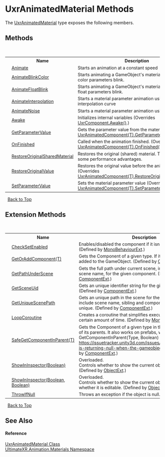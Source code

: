 # UxrAnimatedMaterial Methods
 

The <a href="T_UltimateXR_Animation_Materials_UxrAnimatedMaterial">UxrAnimatedMaterial</a> type exposes the following members.


## Methods
&nbsp;<table><tr><th></th><th>Name</th><th>Description</th></tr><tr><td>![Public method](media/pubmethod.gif "Public method")![Static member](media/static.gif "Static member")</td><td><a href="M_UltimateXR_Animation_Materials_UxrAnimatedMaterial_Animate">Animate</a></td><td>
Starts an animation at a constant speed</td></tr><tr><td>![Public method](media/pubmethod.gif "Public method")![Static member](media/static.gif "Static member")</td><td><a href="M_UltimateXR_Animation_Materials_UxrAnimatedMaterial_AnimateBlinkColor">AnimateBlinkColor</a></td><td>
Starts animating a GameObject's material making one if its color parameters blink.</td></tr><tr><td>![Public method](media/pubmethod.gif "Public method")![Static member](media/static.gif "Static member")</td><td><a href="M_UltimateXR_Animation_Materials_UxrAnimatedMaterial_AnimateFloatBlink">AnimateFloatBlink</a></td><td>
Starts animating a GameObject's material making one if its float parameters blink.</td></tr><tr><td>![Public method](media/pubmethod.gif "Public method")![Static member](media/static.gif "Static member")</td><td><a href="M_UltimateXR_Animation_Materials_UxrAnimatedMaterial_AnimateInterpolation">AnimateInterpolation</a></td><td>
Starts a material parameter animation using an interpolation curve</td></tr><tr><td>![Public method](media/pubmethod.gif "Public method")![Static member](media/static.gif "Static member")</td><td><a href="M_UltimateXR_Animation_Materials_UxrAnimatedMaterial_AnimateNoise">AnimateNoise</a></td><td>
Starts a material parameter animation using noise</td></tr><tr><td>![Protected method](media/protmethod.gif "Protected method")</td><td><a href="M_UltimateXR_Animation_Materials_UxrAnimatedMaterial_Awake">Awake</a></td><td>
Initializes internal variables
 (Overrides <a href="M_UltimateXR_Core_Components_UxrComponent_Awake">UxrComponent.Awake()</a>.)</td></tr><tr><td>![Protected method](media/protmethod.gif "Protected method")</td><td><a href="M_UltimateXR_Animation_Materials_UxrAnimatedMaterial_GetParameterValue">GetParameterValue</a></td><td>
Gets the parameter value from the material
 (Overrides <a href="M_UltimateXR_Animation_UxrAnimatedComponent_1_GetParameterValue">UxrAnimatedComponent(T).GetParameterValue()</a>.)</td></tr><tr><td>![Protected method](media/protmethod.gif "Protected method")</td><td><a href="M_UltimateXR_Animation_Materials_UxrAnimatedMaterial_OnFinished">OnFinished</a></td><td>
Called when the animation finished.
 (Overrides <a href="M_UltimateXR_Animation_UxrAnimatedComponent_1_OnFinished">UxrAnimatedComponent(T).OnFinished(T)</a>.)</td></tr><tr><td>![Public method](media/pubmethod.gif "Public method")</td><td><a href="M_UltimateXR_Animation_Materials_UxrAnimatedMaterial_RestoreOriginalSharedMaterial">RestoreOriginalSharedMaterial</a></td><td>
Restores the original (shared) material. This may have some performance advantages.</td></tr><tr><td>![Protected method](media/protmethod.gif "Protected method")</td><td><a href="M_UltimateXR_Animation_Materials_UxrAnimatedMaterial_RestoreOriginalValue">RestoreOriginalValue</a></td><td>
Restores the original value before the animation started.
 (Overrides <a href="M_UltimateXR_Animation_UxrAnimatedComponent_1_RestoreOriginalValue">UxrAnimatedComponent(T).RestoreOriginalValue()</a>.)</td></tr><tr><td>![Protected method](media/protmethod.gif "Protected method")</td><td><a href="M_UltimateXR_Animation_Materials_UxrAnimatedMaterial_SetParameterValue">SetParameterValue</a></td><td>
Sets the material parameter value
 (Overrides <a href="M_UltimateXR_Animation_UxrAnimatedComponent_1_SetParameterValue">UxrAnimatedComponent(T).SetParameterValue(Vector4)</a>.)</td></tr></table>&nbsp;
<a href="#uxranimatedmaterial-methods">Back to Top</a>

## Extension Methods
&nbsp;<table><tr><th></th><th>Name</th><th>Description</th></tr><tr><td>![Public Extension Method](media/pubextension.gif "Public Extension Method")</td><td><a href="M_UltimateXR_Extensions_Unity_MonoBehaviourExt_CheckSetEnabled">CheckSetEnabled</a></td><td>
Enables/disabled the component if it isn't enabled already.
 (Defined by <a href="T_UltimateXR_Extensions_Unity_MonoBehaviourExt">MonoBehaviourExt</a>.)</td></tr><tr><td>![Public Extension Method](media/pubextension.gif "Public Extension Method")</td><td><a href="M_UltimateXR_Extensions_Unity_ComponentExt_GetOrAddComponent__1">GetOrAddComponent(T)</a></td><td>
Gets the Component of a given type. If it doesn't exist, it is added to the GameObject.
 (Defined by <a href="T_UltimateXR_Extensions_Unity_ComponentExt">ComponentExt</a>.)</td></tr><tr><td>![Public Extension Method](media/pubextension.gif "Public Extension Method")</td><td><a href="M_UltimateXR_Extensions_Unity_ComponentExt_GetPathUnderScene">GetPathUnderScene</a></td><td>
Gets the full path under current scene, including all parents, but scene name, for the given component.
 (Defined by <a href="T_UltimateXR_Extensions_Unity_ComponentExt">ComponentExt</a>.)</td></tr><tr><td>![Public Extension Method](media/pubextension.gif "Public Extension Method")</td><td><a href="M_UltimateXR_Extensions_Unity_ComponentExt_GetSceneUid">GetSceneUid</a></td><td>
Gets an unique identifier string for the given component.
 (Defined by <a href="T_UltimateXR_Extensions_Unity_ComponentExt">ComponentExt</a>.)</td></tr><tr><td>![Public Extension Method](media/pubextension.gif "Public Extension Method")</td><td><a href="M_UltimateXR_Extensions_Unity_ComponentExt_GetUniqueScenePath">GetUniqueScenePath</a></td><td>
Gets an unique path in the scene for the given component. It will include scene name, sibling and component indices to make it unique.
 (Defined by <a href="T_UltimateXR_Extensions_Unity_ComponentExt">ComponentExt</a>.)</td></tr><tr><td>![Public Extension Method](media/pubextension.gif "Public Extension Method")</td><td><a href="M_UltimateXR_Extensions_Unity_MonoBehaviourExt_LoopCoroutine">LoopCoroutine</a></td><td>
Creates a coroutine that simplifies executing a loop during a certain amount of time.
 (Defined by <a href="T_UltimateXR_Extensions_Unity_MonoBehaviourExt">MonoBehaviourExt</a>.)</td></tr><tr><td>![Public Extension Method](media/pubextension.gif "Public Extension Method")</td><td><a href="M_UltimateXR_Extensions_Unity_ComponentExt_SafeGetComponentInParent__1">SafeGetComponentInParent(T)</a></td><td>
Gets the Component of a given type in the GameObject or any of its parents. It also works on prefabs, where regular GetComponentInParent(Type, Boolean) will not work: https://issuetracker.unity3d.com/issues/getcomponentinparent-is-returning-null-when-the-gameobject-is-a-prefab
 (Defined by <a href="T_UltimateXR_Extensions_Unity_ComponentExt">ComponentExt</a>.)</td></tr><tr><td>![Public Extension Method](media/pubextension.gif "Public Extension Method")</td><td><a href="M_UltimateXR_Extensions_Unity_ObjectExt_ShowInInspector">ShowInInspector(Boolean)</a></td><td>Overloaded.  
Controls whether to show the current object in the inspector.
 (Defined by <a href="T_UltimateXR_Extensions_Unity_ObjectExt">ObjectExt</a>.)</td></tr><tr><td>![Public Extension Method](media/pubextension.gif "Public Extension Method")</td><td><a href="M_UltimateXR_Extensions_Unity_ObjectExt_ShowInInspector_1">ShowInInspector(Boolean, Boolean)</a></td><td>Overloaded.  
Controls whether to show the current object in the inspector and whether it is editable.
 (Defined by <a href="T_UltimateXR_Extensions_Unity_ObjectExt">ObjectExt</a>.)</td></tr><tr><td>![Public Extension Method](media/pubextension.gif "Public Extension Method")</td><td><a href="M_UltimateXR_Extensions_System_ObjectExt_ThrowIfNull">ThrowIfNull</a></td><td>
Throws an exception if the object is null.
 (Defined by <a href="T_UltimateXR_Extensions_System_ObjectExt">ObjectExt</a>.)</td></tr></table>&nbsp;
<a href="#uxranimatedmaterial-methods">Back to Top</a>

## See Also


#### Reference
<a href="T_UltimateXR_Animation_Materials_UxrAnimatedMaterial">UxrAnimatedMaterial Class</a><br /><a href="N_UltimateXR_Animation_Materials">UltimateXR.Animation.Materials Namespace</a><br />